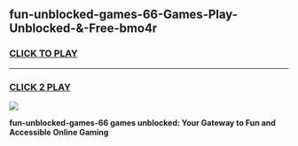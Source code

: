 
## fun-unblocked-games-66-Games-Play-Unblocked-&-Free-bmo4r
<h3>
<a href="https://premium76.site?title=fun-unblocked-games-66&ref=24A">CLICK TO PLAY</a></h3>
<hr>

<h3>
<a href="https://premium76.site?title=fun-unblocked-games-66&ref=24A">CLICK 2 PLAY</a>
  
</h3>

<a href="https://premium76.site?title=fun-unblocked-games-66&ref=24A"><img src="https://clearcache.store/games.png"></a>


**fun-unblocked-games-66 games unblocked: Your Gateway to Fun and Accessible Online Gaming**
